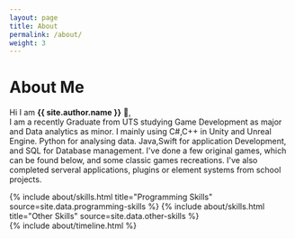 ```yaml
---
layout: page
title: About
permalink: /about/
weight: 3
---
```


# **About Me**

Hi I am **{{ site.author.name }}** :wave:,<br>
I am a recently Graduate from UTS studying Game Development as major and Data analytics as minor. I mainly using C#,C++ in Unity and Unreal Engine. Python for analysing data. Java,Swift for application Development, and SQL for Database management. I've done a few original games, which can be found below, and some classic games recreations. I've also completed serveral applications, plugins or element systems from school projects.

<div class="row">
{% include about/skills.html title="Programming Skills" source=site.data.programming-skills %}
{% include about/skills.html title="Other Skills" source=site.data.other-skills %}
</div>

<div class="row">
{% include about/timeline.html %}
</div>